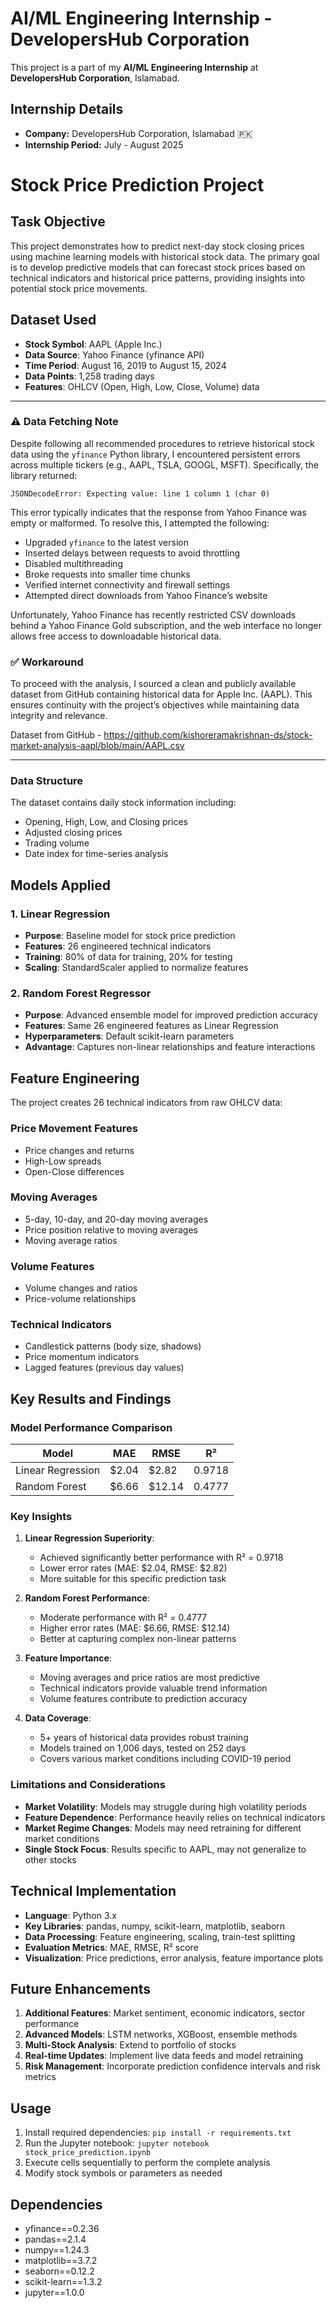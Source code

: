 # AI/ML Engineering Internship - DevelopersHub Corporation

This project is a part of my **AI/ML Engineering Internship** at **DevelopersHub Corporation**, Islamabad.

## Internship Details

- **Company:** DevelopersHub Corporation, Islamabad 🇵🇰
- **Internship Period:** July - August 2025


# Stock Price Prediction Project

## Task Objective

This project demonstrates how to predict next-day stock closing prices using machine learning models with historical stock data. The primary goal is to develop predictive models that can forecast stock prices based on technical indicators and historical price patterns, providing insights into potential stock price movements.

## Dataset Used

- **Stock Symbol**: AAPL (Apple Inc.)
- **Data Source**: Yahoo Finance (yfinance API)
- **Time Period**: August 16, 2019 to August 15, 2024
- **Data Points**: 1,258 trading days
- **Features**: OHLCV (Open, High, Low, Close, Volume) data

---

### ⚠️ Data Fetching Note

Despite following all recommended procedures to retrieve historical stock data using the `yfinance` Python library, I encountered persistent errors across multiple tickers (e.g., AAPL, TSLA, GOOGL, MSFT). Specifically, the library returned:

```
JSONDecodeError: Expecting value: line 1 column 1 (char 0)
```

This error typically indicates that the response from Yahoo Finance was empty or malformed. To resolve this, I attempted the following:

- Upgraded `yfinance` to the latest version
- Inserted delays between requests to avoid throttling
- Disabled multithreading
- Broke requests into smaller time chunks
- Verified internet connectivity and firewall settings
- Attempted direct downloads from Yahoo Finance’s website

Unfortunately, Yahoo Finance has recently restricted CSV downloads behind a Yahoo Finance Gold subscription, and the web interface no longer allows free access to downloadable historical data.

### ✅ Workaround

To proceed with the analysis, I sourced a clean and publicly available dataset from GitHub containing historical data for Apple Inc. (AAPL). This ensures continuity with the project’s objectives while maintaining data integrity and relevance.

Dataset from GitHub - https://github.com/kishoreramakrishnan-ds/stock-market-analysis-aapl/blob/main/AAPL.csv

---

### Data Structure
The dataset contains daily stock information including:
- Opening, High, Low, and Closing prices
- Adjusted closing prices
- Trading volume
- Date index for time-series analysis

## Models Applied

### 1. Linear Regression
- **Purpose**: Baseline model for stock price prediction
- **Features**: 26 engineered technical indicators
- **Training**: 80% of data for training, 20% for testing
- **Scaling**: StandardScaler applied to normalize features

### 2. Random Forest Regressor
- **Purpose**: Advanced ensemble model for improved prediction accuracy
- **Features**: Same 26 engineered features as Linear Regression
- **Hyperparameters**: Default scikit-learn parameters
- **Advantage**: Captures non-linear relationships and feature interactions

## Feature Engineering

The project creates 26 technical indicators from raw OHLCV data:

### Price Movement Features
- Price changes and returns
- High-Low spreads
- Open-Close differences

### Moving Averages
- 5-day, 10-day, and 20-day moving averages
- Price position relative to moving averages
- Moving average ratios

### Volume Features
- Volume changes and ratios
- Price-volume relationships

### Technical Indicators
- Candlestick patterns (body size, shadows)
- Price momentum indicators
- Lagged features (previous day values)

## Key Results and Findings

### Model Performance Comparison

| Model | MAE | RMSE | R² |
|-------|-----|------|----|
| Linear Regression | $2.04 | $2.82 | 0.9718 |
| Random Forest | $6.66 | $12.14 | 0.4777 |

### Key Insights

1. **Linear Regression Superiority**: 
   - Achieved significantly better performance with R² = 0.9718
   - Lower error rates (MAE: $2.04, RMSE: $2.82)
   - More suitable for this specific prediction task

2. **Random Forest Performance**:
   - Moderate performance with R² = 0.4777
   - Higher error rates (MAE: $6.66, RMSE: $12.14)
   - Better at capturing complex non-linear patterns

3. **Feature Importance**:
   - Moving averages and price ratios are most predictive
   - Technical indicators provide valuable trend information
   - Volume features contribute to prediction accuracy

4. **Data Coverage**:
   - 5+ years of historical data provides robust training
   - Models trained on 1,006 days, tested on 252 days
   - Covers various market conditions including COVID-19 period

### Limitations and Considerations

- **Market Volatility**: Models may struggle during high volatility periods
- **Feature Dependence**: Performance heavily relies on technical indicators
- **Market Regime Changes**: Models may need retraining for different market conditions
- **Single Stock Focus**: Results specific to AAPL, may not generalize to other stocks

## Technical Implementation

- **Language**: Python 3.x
- **Key Libraries**: pandas, numpy, scikit-learn, matplotlib, seaborn
- **Data Processing**: Feature engineering, scaling, train-test splitting
- **Evaluation Metrics**: MAE, RMSE, R² score
- **Visualization**: Price predictions, error analysis, feature importance plots

## Future Enhancements

1. **Additional Features**: Market sentiment, economic indicators, sector performance
2. **Advanced Models**: LSTM networks, XGBoost, ensemble methods
3. **Multi-Stock Analysis**: Extend to portfolio of stocks
4. **Real-time Updates**: Implement live data feeds and model retraining
5. **Risk Management**: Incorporate prediction confidence intervals and risk metrics

## Usage

1. Install required dependencies: `pip install -r requirements.txt`
2. Run the Jupyter notebook: `jupyter notebook stock_price_prediction.ipynb`
3. Execute cells sequentially to perform the complete analysis
4. Modify stock symbols or parameters as needed

## Dependencies

- yfinance==0.2.36
- pandas==2.1.4
- numpy==1.24.3
- matplotlib==3.7.2
- seaborn==0.12.2
- scikit-learn==1.3.2
- jupyter==1.0.0
